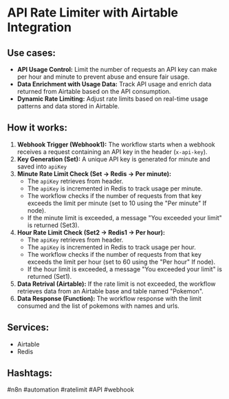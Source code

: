 # API Rate Limiter with Airtable Integration

## Use cases:

-   **API Usage Control:** Limit the number of requests an API key can make per hour and minute to prevent abuse and ensure fair usage.
-   **Data Enrichment with Usage Data:** Track API usage and enrich data returned from Airtable based on the API consumption.
-   **Dynamic Rate Limiting:** Adjust rate limits based on real-time usage patterns and data stored in Airtable.

## How it works:

1.  **Webhook Trigger (Webhook1):** The workflow starts when a webhook receives a request containing an API key in the header (`x-api-key`).
2.  **Key Generation (Set):** A unique API key is generated for minute and saved into `apiKey`
3.  **Minute Rate Limit Check (Set -> Redis -> Per minute):**
    -   The `apiKey` retrieves from header.
    -   The `apiKey`  is incremented in Redis to track usage per minute.
    -   The workflow checks if the number of requests from that key exceeds the limit per minute (set to 10 using the "Per minute" If node).
    -   If the minute limit is exceeded, a message "You exceeded your limit" is returned (Set3).
4.  **Hour Rate Limit Check (Set2 -> Redis1 -> Per hour):**
    -   The `apiKey` retrieves from header.
    -   The `apiKey` is incremented in Redis to track usage per hour.
    -   The workflow checks if the number of requests from that key exceeds the limit per hour (set to 60 using the "Per hour" If node).
    -   If the hour limit is exceeded, a message "You exceeded your limit" is returned (Set1).
5.  **Data Retrival (Airtable):** If the rate limit is not exceeded, the workflow retrieves data from an Airtable base and table named "Pokemon".
6.  **Data Response (Function):** The workflow response with the limit consumed and the list of pokemons with names and urls.

## Services:

-   Airtable
-   Redis

## Hashtags:

#n8n #automation #ratelimit #API #webhook
